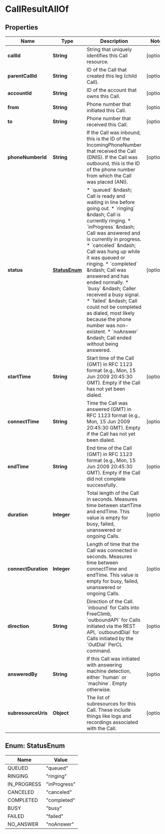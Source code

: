 

# CallResultAllOf


## Properties

Name | Type | Description | Notes
------------ | ------------- | ------------- | -------------
**callId** | **String** | String that uniquely identifies this Call resource. |  [optional]
**parentCallId** | **String** | ID of the Call that created this leg (child Call). |  [optional]
**accountId** | **String** | ID of the account that owns this Call. |  [optional]
**from** | **String** | Phone number that initiated this Call. |  [optional]
**to** | **String** | Phone number that received this Call. |  [optional]
**phoneNumberId** | **String** | If the Call was inbound, this is the ID of the IncomingPhoneNumber that received the Call (DNIS). If the Call was outbound, this is the ID of the phone number from which the Call was placed (ANI). |  [optional]
**status** | [**StatusEnum**](#StatusEnum) | * &#x60;queued&#x60; &amp;ndash; Call is ready and waiting in line before going out. * &#x60;ringing&#x60; &amp;ndash; Call is currently ringing. * &#x60;inProgress&#x60; &amp;ndash; Call was answered and is currently in progress. * &#x60;canceled&#x60; &amp;ndash; Call was hung up while it was queued or ringing. * &#x60;completed&#x60; &amp;ndash; Call was answered and has ended normally. * &#x60;busy&#x60; &amp;ndash; Caller received a busy signal. * &#x60;failed&#x60; &amp;ndash; Call could not be completed as dialed, most likely because the phone number was non-existent. * &#x60;noAnswer&#x60; &amp;ndash; Call ended without being answered. |  [optional]
**startTime** | **String** | Start time of the Call (GMT) in RFC 1123 format (e.g., Mon, 15 Jun 2009 20:45:30 GMT). Empty if the Call has not yet been dialed. |  [optional]
**connectTime** | **String** | Time the Call was answered (GMT) in RFC 1123 format (e.g., Mon, 15 Jun 2009 20:45:30 GMT). Empty if the Call has not yet been dialed. |  [optional]
**endTime** | **String** | End time of the Call (GMT) in RFC 1123 format (e.g., Mon, 15 Jun 2009 20:45:30 GMT). Empty if the Call did not complete successfully. |  [optional]
**duration** | **Integer** | Total length of the Call in seconds. Measures time between startTime and endTime. This value is empty for busy, failed, unanswered or ongoing Calls. |  [optional]
**connectDuration** | **Integer** | Length of time that the Call was connected in seconds. Measures time between connectTime and endTime. This value is empty for busy, failed, unanswered or ongoing Calls. |  [optional]
**direction** | **String** | Direction of the Call. &#x60;inbound&#x60; for Calls into FreeClimb, &#x60;outboundAPI&#x60; for Calls initiated via the REST API,  &#x60;outboundDial&#x60; for Calls initiated by the &#x60;OutDial&#x60; PerCL command. |  [optional]
**answeredBy** | **String** | If this Call was initiated with answering machine detection, either &#x60;human&#x60; or &#x60;machine&#x60;. Empty otherwise. |  [optional]
**subresourceUris** | **Object** | The list of subresources for this Call. These include things like logs and recordings associated with the Call. |  [optional]



## Enum: StatusEnum

Name | Value
---- | -----
QUEUED | &quot;queued&quot;
RINGING | &quot;ringing&quot;
IN_PROGRESS | &quot;inProgress&quot;
CANCELED | &quot;canceled&quot;
COMPLETED | &quot;completed&quot;
BUSY | &quot;busy&quot;
FAILED | &quot;failed&quot;
NO_ANSWER | &quot;noAnswer&quot;



